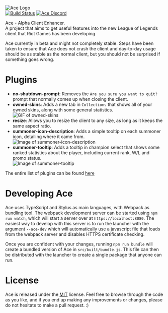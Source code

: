 ![Ace Logo](assets/ace_logo.png?raw=true)  
[![Build Status](https://travis-ci.org/ZombieWizzard/Ace.svg?branch=master)](https://travis-ci.org/ZombieWizzard/Ace)
[![Ace Discord](https://img.shields.io/badge/discord-Ace-738bd7.svg?style=flat)](https://discord.gg/bfxdsRC)

Ace - Alpha Client Enhancer.  
A project that aims to get useful features into the new League of Legends client that Riot Games has been developing.  

Ace currently in beta and might not completely stable. Steps have been taken to ensure that Ace does not crash the client and day-to-day usage should be as stable as the normal client, but you should not be surprised if something goes wrong.

# Plugins

- **no-shutdown-prompt**: Removes the `Are you sure you want to quit?` prompt that normally comes up when closing the client.
- **owned-skins**: Adds a new tab in `Collections` that shows all of your owned skins, along with some general statistics.  
![GIF of owned-skins](https://thumbs.gfycat.com/AgedSlowDiamondbackrattlesnake-size_restricted.gif)
- **resize**: Allows you to resize the client to any size, as long as it keeps the same aspect ratio.
- **summoner-icon-description**: Adds a simple tooltip on each summoner icon, detailing where it came from.  
![Image of summoner-icon-description](http://i.imgur.com/f2S0tYX.png)
- **summoner-tooltip**: Adds a tooltip in champion select that shows some ranked statistics about the player, including current rank, W/L and promo status.  
![Image of summoner-tooltip](http://i.imgur.com/dA5Sedw.png)

The entire list of plugins can be found [here](/PLUGINS.md)

# Developing Ace

Ace uses TypeScript and Stylus as main languages, with Webpack as bundling tool. The webpack development server can be started using `npm run watch`, which will start a server over at `https://localhost:8080`. The easiest way to develop with this server is to run the launcher with the argument `--ace-dev` which will automatically use a javascript file that loads from the webpack server and disables HTTPS certificate checking.

Once you are confident with your changes, running `npm run bundle` will create a bundled version of Ace in `src/built/bundle.js`. This file can then be distributed with the launcher to create a single package that anyone can run.

# License

Ace is released under the [MIT](/LICENSE) license. Feel free to browse through the code as you like, and if you end up making any improvements or changes, please do not hesitate to make a pull request. :)
